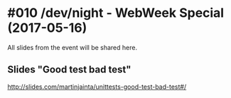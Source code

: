 # #010 /dev/night - WebWeek Special (2017-05-16)

All slides from the event will be shared here.


## Slides "Good test bad test"

http://slides.com/martinjainta/unittests-good-test-bad-test#/
